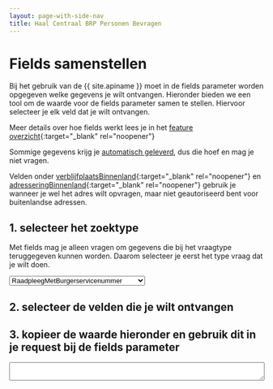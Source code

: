 ```yaml
---
layout: page-with-side-nav
title: Haal Centraal BRP Personen Bevragen
---
```



<style>
  .check-tree li {
    list-style-type: none
  }

  #fields {
    width: 100%;
  }

  .hidden {
    display: none;
  }

  .toggleButton {
    border-radius: 50%;
    font-family: monospace;
    font-weight: 800;
    cursor: pointer;
    padding: 0px 5px;
  }
</style>

# Fields samenstellen
Bij het gebruik van de {{ site.apiname }} moet in de fields parameter worden opgegeven welke gegevens je wilt ontvangen.
Hieronder bieden we een tool om de waarde voor de fields parameter samen te stellen. Hiervoor selecteer je elk veld dat je wilt ontvangen.

Meer details over hoe fields werkt lees je in het [feature overzicht](./features-overzicht#filteren-van-de-velden-van-de-gevonden-personen){:target="_blank" rel="noopener"}

Sommige gegevens krijg je [automatisch geleverd](./features-overzicht#standaard-geleverde-velden), dus die hoef en mag je niet vragen.

Velden onder [verblijfplaatsBinnenland](./features-overzicht#filteren-van-verblijfplaats-velden){:target="_blank" rel="noopener"} en [adresseringBinnenland](./features-overzicht#filteren-van-adresregels-velden){:target="_blank" rel="noopener"} gebruik je wanneer je wel het adres wilt opvragen, maar niet geautoriseerd bent voor buitenlandse adressen.

## 1. selecteer het zoektype
Met fields mag je alleen vragen om gegevens die bij het vraagtype teruggegeven kunnen worden. Daarom selecteer je eerst het type vraag dat je wilt doen.

<select id="searchType" class="form-control" onchange="loadFieldsList()">
  <option value="Persoon">RaadpleegMetBurgerservicenummer</option>
  <option value="PersoonBeperkt">ZoekMet...</option>
  <option value="GezagPersoonBeperkt">ZoekMetAdresseerbaarObjectIdentificatie</option>
</select>

## 2. selecteer de velden die je wilt ontvangen

<div id="selectors"></div>

## 3. kopieer de waarde hieronder en gebruik dit in je request bij de fields parameter

<textarea id="fields" class="form-control"></textarea>

<script>
  loadFieldsList();


  function loadFieldsList() {
    // haal de lijst met toegestane velden op voor het geselecteerde type
  
    document.getElementById("fields").value = "";

    var responseObjectName = document.getElementById("searchType").value;

    var ajaxRequest = new XMLHttpRequest();
    ajaxRequest.onreadystatechange = function(){
      if(ajaxRequest.readyState == 4){
        if(ajaxRequest.status == 200){
          renderFieldSelectors(responseObjectName, ajaxRequest.responseText.split(/\r?\n/))
        } else {
          document.getElementById("selectors").innerHTML = "Status error: " + ajaxRequest.status;
        }
      }
    }

    ajaxRequest.open("GET", "https://raw.githubusercontent.com/BRP-API/Haal-Centraal-BRP-bevragen/master/features/fields-filtered-" + responseObjectName + ".csv", true);
    ajaxRequest.send();
  }

  function renderFieldSelectors(responseObjectName, fieldsList) {
    // maak de lijst met velden inclusief checkboxes
  
    fieldsList.shift(); // kolomkop overslaan

    var selectors = document.getElementById("selectors");
    selectors.innerHTML = '<ul id="fields-tree" class="check-tree"></ul>';
    addTreeItem(fieldsList);
    hideUselessToggleButtons();
  }

  function addTreeItem(fieldsList) {
    // voeg volgende veld toe als checkbox
  
    if (fieldsList.length == 0) { return; }

    var field = fieldsList.shift();
    if (field=="") { addTreeItem(fieldsList); return; }

    var parent = document.getElementById("fields-tree");
    if (field.split('.').length > 1) { parent = document.getElementById(field.split('.').slice(0, -1).join('.') + '-list'); }

    li = document.createElement('li');
    li.innerHTML = `<input type="checkbox" id="${field}" class="form-check-input" onchange="click_item(this)"/> `;
    li.innerHTML += field.split('.').slice(-1);
    li.innerHTML += ` <button id="${field}-toggle" onclick="toggleGroupFields('${field}')" class="btn btn-light toggleButton">+</button>`;
    li.innerHTML += `<ul id="${field}-list" class="hidden"></ul>`;
    parent.appendChild(li);

    addTreeItem(fieldsList);
  }

  function hideUselessToggleButtons() {
    // verberg toggle knopjes (+/- voor het openen van een groep) voor alle velden die geen groep zijn
  
    for (element of document.getElementById("fields-tree").getElementsByTagName("li")) {
      var id = element.getElementsByTagName("input")[0].id;
      if (document.getElementById(id + '-list').children.length == 0) {
        document.getElementById(id + '-toggle').classList.add("hidden");
      }
    }
  }

  function click_item(item) {
    // verwerk wijziging in checkbox status op een veld
  
    setChildren(item); // wanneer het gewijzigde veld een groep is, nemen alle velden in de groep de status van de groep over
    setParent(item); // wanneer het gewijzigde veld in een groep zit, moet de status van het groepsveld worden bijgewerkt
    setFields(); // stel de fields parameter samen op basis van de geselecteerde velden
  }

  function setChildren(item) {
    // wanneer het veld een groep is, nemen alle velden in de groep de status van de groep over
  
    if (document.getElementById(item.id + "-list").children.length > 0)
    {
      for (child of document.getElementById(item.id + "-list").children) {
        child.getElementsByTagName("input")[0].checked = item.checked;
        child.getElementsByTagName("input")[0].indeterminate = false;
        setChildren(child.getElementsByTagName("input")[0])
      }
    }
  }

  function setParent(item) {
    // wanneer het veld in een groep zit, moet de status van het groepsveld worden bijgewerkt
  
    if (item.id.split('.').length < 2) { return; } // veld zit niet in een groep

    parentId = item.id.split('.').slice(0, -1).join('.');
    parent = document.getElementById(parentId);

    determineCheckStatus(parent);

    setParent(parent);
  }

  function determineCheckStatus(item) {
    //bepaal de status van een groepsveld (item) op basis van de status van de velden in de groep
                                      
    var checked = 0;
    var notChecked = 0;

    for (child of document.getElementById(item.id + "-list").children) {
      if (child.getElementsByTagName("input")[0].checked == true) { 
        checked += 1; 
      } else if ( child.getElementsByTagName("input")[0].indeterminate == true) {
        checked += 1;
        notChecked += 1;
      } else {
        notChecked += 1;
      }
    }

    if (checked > 0 && notChecked == 0) {
      // alle velden van de groep zijn aangevinkt, dus de hele groep wordt gevraagd
      item.checked = true;
      item.indeterminate = false;
      return;
    }
    if (checked > 0 && notChecked > 0) {
      // enkele, maar niet alle velden van de groep zijn gevraagd
      item.checked = false;
      item.indeterminate = true;
      return;
    }

    // checked == 0: geen enkel veld in de groep is aangevinkt
    item.checked = false;
    item.indeterminate = false;
  }

  function setFields() {
    // stel de fields parameter samen op basis van de geselecteerde velden
  
    fields = [];

    elements = document.getElementById("fields-tree").getElementsByTagName("input");
    for (element of elements) {
      if (element.id.split('.').length > 1) {
        parentId = element.id.split('.').slice(0, -1).join('.');
        if (document.getElementById(parentId).checked == true) { continue; }
      }

      if (element.checked == true) { fields.push(element.id); }
    };

    document.getElementById("fields").value = JSON.stringify(fields);
  }

  function toggleGroupFields(group) {
    // toon of verberg de velden binnen de groep
  
    var list = document.getElementById(group + '-list');
    var toggleButton = document.getElementById(group + '-toggle');
    if (list.classList.contains('hidden')) {
      list.classList.remove('hidden');
      toggleButton.innerHTML = '-';
    } else {
      list.classList.add('hidden');
      toggleButton.innerHTML = '+';
    }
  }
</script>

